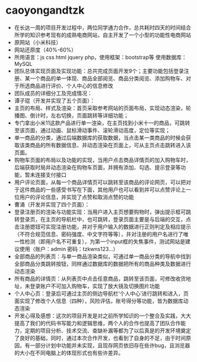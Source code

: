 # caoyongandtzk
- 在长达一周的项目开发过程中，两位同学通力合作，总共耗时四天的时间结合所学的知识参考现有的成熟电商网站，自主开发了一个小型的功能性电商网站
- 原网站（小米科技）
- 网站还原度（40%-60%）
- 所用语言：js css html jquery php，使用框架：bootstrap等 使用数据库：MySQL
- 团队总体实现页面及实现功能：总共完成页面开发9个；主要功能包括登录注册、某一个商品的单一体现、商品全部阅览、商品分类阅览、添加购物车、对于所选商品进行评价、个人中心的信息修改
- 团队成员的详细分工及完成情况：
- 谭子琨（开发并实现了五个页面）：
- 主页的布局、样式及渲染：首页采取参考网站的页面布局，实现动态渲染，轮播图、倒计时，左右切换，页面跳转等详细功能；
- 专门拿出小米11这款产品进行单一渲染，在主页找到小米十一的商品，可跳转至该页面，通过动画、鼠标滑动事件、滚轮滑动高度，定位等实现；
- 单一商品的分类，通过后端数据库的获取数据，当点击某一类商品的时候会获取该类商品的所有数据信息、并动态渲染在页面上，可从主页点击跳转进入该页面。
- 购物车页面的布局以及功能的实现，当用户点击商品详情页的加入购物车时，后端获取时局并动态渲染在购物车页面，并拥有添加、勾选、提示登录等功能，暂未连接支付接口
- 用户评论页面，从每一个商品详情页可以跳转至该商品的评论网页，可以把对于这件商品的一些感受书写在下面，其他用户也可以看到并可以点赞评论上一位用户的评论信息，并实现了点赞和取消点赞的功能
-  曹涌（开发并实现了四个页面）：
- 登录注册页的渲染与功能实现：当用户进入主页想要购物时，弹出提示框可跳转登录页，在主页的导航栏中，也可跳转，登录页面主要是与后端的交互，点击注册摁钮可实现注册功能，并对于用户输入的数据进行正则判定及相应提示（不符合规范信息、密码强度、中文字符等等），并对注册的用户名进行了唯一性检测（即用户名不可重复），为第一个input框的失焦事件，测试网站是建议使用（账户：admin 密码：tzkwns123...）
- 全部商品的列表页：与单一商品渲染类似，可通过单一商品分类的导航中找到全部商品分类跳转按钮，同样通过数据库的数据把所有的商品种类及数据进行动态渲染
- 所有商品的详情页：从列表页中点击任意商品，跳转至该页面，可修改收货地址，未登录账户不可加入购物车，实现了放大镜及切换图片功能
- 个人中心页：登录后可通过主页的侧边导航栏‘个人中心’进行跳转和进入，页面实现了修改个人信息（四种），风险评估，账号得分等功能，皆为数据库动态渲染
- 开发心得及感想：这次的项目开发是对之前所学知识的一个整合及实践，大大提高了我们的代码书写能力和逻辑思维，两个人的合作也提高了团队合作能力，定期的项目分析、技术交流、查缺补漏等都为了以后真是的开发环境奠定了良好的基础，同时，通过本次合作开发，也看到了自身的不足，由于时间原因，有一部分计划中功能并未实现，且现存网页依旧存在些许bug，且浏览器的大小在不同电脑上的体现形式也有些许差异。
